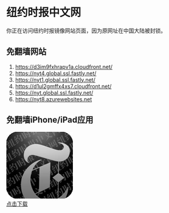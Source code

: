 <h1>纽约时报中文网</h1>
<p>你正在访问纽约时报镜像网站页面，因为原网址在中国大陆被封锁。</p>
<h2>免翻墙网站</h2>
<ol>
<li><a href="https://d3im9fxhrapv1a.cloudfront.net/" target="1">https://d3im9fxhrapv1a.cloudfront.net/</a></li>
<li><a href="https://nyt4.global.ssl.fastly.net/" target="2">https://nyt4.global.ssl.fastly.net/</a></li>
<li><a href="https://nyt1.global.ssl.fastly.net/" target="3">https://nyt1.global.ssl.fastly.net/</a></li>
<li><a href="https://d1ul2gmffx4xs7.cloudfront.net/" target="4">https://d1ul2gmffx4xs7.cloudfront.net/</a></li>
<li><a href="https://nyt.global.ssl.fastly.net/" target="5">https://nyt.global.ssl.fastly.net/</a></li>
<li><a href="https://nyt8.azurewebsites.net" target="6">https://nyt8.azurewebsites.net</a></li>
</ol>
<h2>免翻墙iPhone/iPad应用</h2>
<p>
	<a href="https://itunes.apple.com/cn/app/niu-yue-shi-bao-zhong-wen-wang/id807498298?mt=8">
		<img src="icon175x175.jpeg" />
		<br/>点击下载
	</a>
</p>